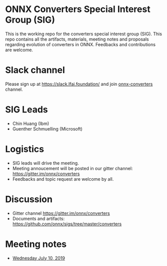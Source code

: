 # ONNX Converters Special Interest Group (SIG)

This is the working repo for the converters special interest group (SIG). 
This repo contains all the artifacts, materials, meeting notes and proposals regarding evolution of converters in ONNX. Feedbacks and contributions are welcome.

# Slack channel 
Please sign up at https://slack.lfai.foundation/ and join [onnx-converters](https://lfaifoundation.slack.com/archives/C0171FSKZBN) channel.
 
# SIG Leads

* Chin Huang (Ibm)
* Guenther Schmuelling (Microsoft)

# Logistics

* SIG leads will drive the meeting.
* Meeting annoucement will be posted in our gitter channel: https://gitter.im/onnx/converters
* Feedbacks and topic request are welcome by all.

# Discussion

* Gitter channel https://gitter.im/onnx/converters
* Documents and artifacts: https://github.com/onnx/sigs/tree/master/converters

# Meeting notes

* [Wednesday July 10, 2019](https://github.com/onnx/sigs/blob/master/converters/meetings/001-20190710.md)

